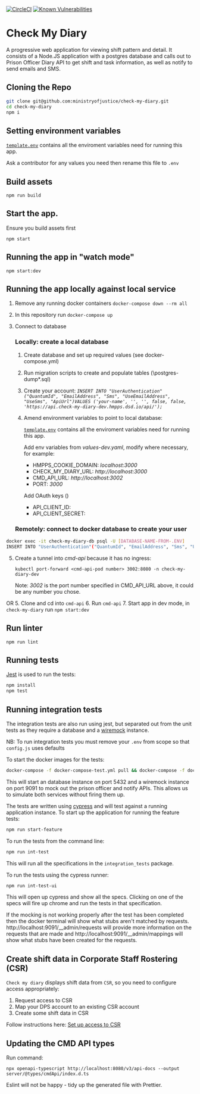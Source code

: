 [![CircleCI](https://circleci.com/gh/ministryofjustice/check-my-diary/tree/main.svg?style=svg)](https://circleci.com/gh/ministryofjustice/check-my-diary)
[![Known Vulnerabilities](https://snyk.io/test/github/ministryofjustice/check-my-diary/badge.svg)](https://snyk.io/test/github/ministryofjustice/check-my-diary)

# Check My Diary

A progressive web application for viewing shift pattern and detail. It consists of a Node.JS application
with a postgres database and calls out to Prison Officer Diary API to get shift and task information, as well as notify
to send emails and SMS.

## Cloning the Repo

```bash
git clone git@github.com:ministryofjustice/check-my-diary.git
cd check-my-diary
npm i
```
## Setting environment variables
[`template.env`](./template.env) contains all the enviroment variables need for running this app.

Ask a contributor for any values you need then rename this file to `.env`

## Build assets
`npm run build`

## Start the app.
Ensure you build assets first

`npm start`


## Running the app in "watch mode"

`npm start:dev`


## Running the app locally against local service
1. Remove any running docker containers `docker-compose down --rm all`
2. In this repository run `docker-compose up`
3. Connect to database

   ### Locally: create a local database
      1. Create database and set up required values (see docker-compose.yml)
      2. Run migration scripts to create and populate tables (\postgres-dump\*.sql)
      3. Create your account: *`INSERT INTO "UserAuthentication"("QuantumId", "EmailAddress", "Sms", "UseEmailAddress", "UseSms", "ApiUrl")VALUES ('your-name', '', '', false, false, 'https://api.check-my-diary-dev.hmpps.dsd.io/api/');`*
      4. Amend environment variables to point to local database:

         [`template.env`](./template.env) contains all the enviroment variables need for running this app.

         Add env variables from *values-dev.yaml*, modify where necessary, for example:
         - HMPPS_COOKIE_DOMAIN: *localhost:3000*
         - CHECK_MY_DIARY_URL: *http://localhost:3000*
         - CMD_API_URL: *http://localhost:3002*
         - PORT: *3000*

         Add OAuth keys (**<from kubernetes secrets>**)
         - API_CLIENT_ID:
         - API_CLIENT_SECRET:

      ### Remotely: connect to docker database to create your user

```bash
docker exec -it check-my-diary-db psql -U [DATABASE-NAME-FROM-.ENV]
INSERT INTO "UserAuthentication"("QuantumId", "EmailAddress", "Sms", "UseEmailAddress", "UseSms", "ApiUrl")VALUES ('your-name', '', '', false, false, 'https://api.check-my-diary-dev.hmpps.dsd.io/api/');
```
5. Create a tunnel into *cmd-api* because it has no ingress:

   `kubectl port-forward <cmd-api-pod number> 3002:8080 -n check-my-diary-dev`

   Note: *3002* is the port number specified in CMD_API_URL above, it could be any number you chose.

OR
5. Clone and cd into `cmd-api`
6. Run `cmd-api`
7. Start app in dev mode, in `check-my-diary` run `npm start:dev`

## Run linter

`npm run lint`

## Running tests

[Jest](https://jestjs.io/) is used to run the tests:

```bash
npm install
npm test
```

## Running integration tests

The integration tests are also run using jest, but separated out from the unit tests as they require a database and
a [wiremock](http://wiremock.org/) instance.

NB: To run integration tests you must remove your `.env` from scope so that `config.js` uses defaults

To start the docker images for the tests:

```bash
docker-compose -f docker-compose-test.yml pull && docker-compose -f docker-compose-test.yml up
```

This will start an database instance on port 5432 and a wiremock instance on port 9091 to mock out the prison officer and notify
APIs.  This allows us to simulate both services without firing them up.

The tests are written using [cypress](https://www.cypress.io/) and will test against a running application instance.
To start up the application for running the feature tests:

```bash
npm run start-feature
```

To run the tests from the command line:

```bash
npm run int-test
```

This will run all the specifications in the `integration_tests` package.

To run the tests using the cypress runner:

```bash
npm run int-test-ui
```

This will open up cypress and show all the specs.  Clicking on one of the specs will fire up chrome and run the tests in
that specification.

If the mocking is not working properly after the test has been completed then the docker terminal will show what stubs
aren't matched by requests. http://localhost:9091/__admin/requests will provide more information on the requests that
are made and http://localhost:9091/__admin/mappings will show what stubs have been created for the requests.

## Create shift data in Corporate Staff Rostering (CSR)

`Check my diary` displays shift data from `CSR`, so you need to configure access appropriately:
1. Request access to CSR
2. Map your DPS account to an existing CSR account
3. Create some shift data in CSR

Follow instructions here:
[Set up access to CSR](https://dsdmoj.atlassian.net/wiki/spaces/TI/pages/3564568692/Check+My+Diary+Onboarding)

## Updating the CMD API types

Run command:

`npx openapi-typescript http://localhost:8080/v3/api-docs --output server/@types/cmdApi/index.d.ts`

Eslint will not be happy - tidy up the generated file with Prettier.
